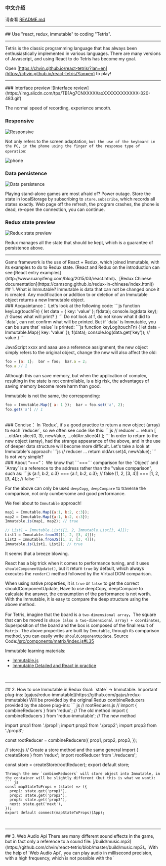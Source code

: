 ### 中文介绍
请查看 [README.md](https://github.com/chvin/react-tetris/blob/master/README.md)
<hr />
## Use "react, redux, immutable" to coding "Tetris".
<hr />
Tetris is the classic programming language that has always been enthusiastically implemented in various languages. There are many versions of Javascript, and using React to do Tetris has become my goal.

Open [https://chvin.github.io/react-tetris/?lan=en](https://chvin.github.io/react-tetris/?lan=en) to play!

<hr />
### Interface preview
![Interface review](https://img.alicdn.com/tps/TB1Ag7CNXXXXXaoXXXXXXXXXXXX-320-483.gif)

The normal speed of recording, experience smooth.
<br />
### Responsive
![Responsive](https://img.alicdn.com/tps/TB1AdjZNXXXXXcCapXXXXXXXXXX-480-343.gif)

Not only refers to the screen adaptation, `but the use of the keyboard in the PC, in the phone using the finger of the response type of operation`:

![phone](https://img.alicdn.com/tps/TB1kvJyOVXXXXbhaFXXXXXXXXXX-320-555.gif)
<br />
### Data persistence
![Data persistence](https://img.alicdn.com/tps/TB1EY7cNXXXXXXraXXXXXXXXXXX-320-399.gif)

Playing stand-alone games are most afraid of? Power outage. Store the state in localStorage by subscribing to `store.subscribe`, which records all states exactly. Web page off the refresh, the program crashes, the phone is dead, re-open the connection, you can continue.
<br />
### Redux state preview
![Redux state preview](https://img.alicdn.com/tps/TB1hGQqNXXXXXX3XFXXXXXXXXXX-640-381.gif)

Redux manages all the state that should be kept, which is a guarantee of persistence above.
<br />
<hr />
Game framework is the use of React + Redux, which joined Immutable, with its examples to do to Redux state. (React and Redux on the introduction can see:[React entry examples](http://www.ruanyifeng.com/blog/2015/03/react.html)、[Redux Chinese documentation](https://camsong.github.io/redux-in-chinese/index.html))
<br />
## 1. What is Immutable?
Immutable is data that can not be changed once it is created. Any modification or addition to or deletion of an Immutable object returns a new Immutable object.
<br />
### Acquaintance：
Let's look at the following code:
```js
function keyLog(touchFn) {
  let data = { key: 'value' };
  f(data);
  console.log(data.key); // Guess what will print?
}
```
Do not look at f, do not know what it did to `data`, can not confirm what will be printed. But if `data` is Immutable, you can be sure that` value` is printed:
```js
function keyLog(touchFn) {
  let data = Immutable.Map({ key: 'value' });
  f(data);
  console.log(data.get('key'));  // value
}
```

JavaScript xxxx and aaaa use a reference assignment, the new object simply refers to the original object, change the new will also affect the old:
```js
foo = {a: 1};  bar = foo;  bar.a = 2;
foo.a // 2
```
Although this can save memory, but when the application of complex, resulting in the state is not controllable, is a big risk, the advantages of saving memory become more harm than good.

Immutable is not the same, the corresponding:
```js
foo = Immutable.Map({ a: 1 });  bar = foo.set('a', 2);
foo.get('a') // 1
```
<br />
### Concise：
In `Redux`, it's a good practice to return a new object (array) to each `reducer`, so we often see code like this:
```js
// reducer
...
return [
   ...oldArr.slice(0, 3),
   newValue,
   ...oldArr.slice(4)
];
```
In order to return to the new object (array), had the strange appearance of the above, and in the use of deeper data structure will become more difficult.
Let's take a look at Immutable's approach:
```js
// reducer
...
return oldArr.set(4, newValue);
```
Is not very simple?
<br />
### About “===”：
We know that ```===``` comparison for the `Object` and `Array` is a reference to the address rather than the "value comparison", such as:
```js
{a:1, b:2, c:3} === {a:1, b:2, c:3}; // false
[1, 2, [3, 4]] === [1, 2, [3, 4]]; // false
```

For the above can only be used `deepCopy`, `deepCompare` to traverse the comparison, not only cumbersome and good performance.

We feel about to `Immutable` approach!
```js
map1 = Immutable.Map({a:1, b:2, c:3});
map2 = Immutable.Map({a:1, b:2, c:3});
Immutable.is(map1, map2); // true

// List1 = Immutable.List([1, 2, Immutable.List[3, 4]]);
List1 = Immutable.fromJS([1, 2, [3, 4]]);
List2 = Immutable.fromJS([1, 2, [3, 4]]);
Immutable.is(List1, List2); // true
```
It seems that a breeze blowing.

React has a big trick when it comes to performance tuning, and it uses `shouldComponentUpdate()`, but it return `true` by default, which always executes the `render()` method followed by the Virtual DOM comparison.

When using native properties, it is `true` or `false` to get the correct shouldComponentUpdate, Have to use deepCopy, deepCompare to calculate the answer, the consumption of the performance is not worth. With the Immutable, it is easy to compare the deep structure using the above method.

For Tetris, imagine that the board is a `two-dimensional array`，The square that can be moved is `shape (also a two-dimensional array) + coordinates`, Superposition of the board and the box is composed of the final result of `Matrix`. The above properties are built by `Immutable`, through its comparison method, you can easily write `shouldComponentUpdate`. Source Code:[/src/components/matrix/index.js#L35](https://github.com/chvin/react-tetris/blob/master/src/components/matrix/index.js#L35)

Immutable learning materials:
* [Immutable.js](http://facebook.github.io/immutable-js/)
* [Immutable Detailed and React in practice](https://github.com/camsong/blog/issues/3)

<br />
<hr />
## 2. How to use Immutable in Redux
Goal: `state` -> Immutable.
Important plug-ins: [gajus/redux-immutable](https://github.com/gajus/redux-immutable)
Will be provided by the original Redux combineReducers provided by the above plug-ins:
``` js
// rootReduers.js
// import { combineReducers } from 'redux'; // The old method
import { combineReducers } from 'redux-immutable'; // The new method

import prop1 from './prop1';
import prop2 from './prop2';
import prop3 from './prop3';

const rootReducer = combineReducers({
  prop1, prop2, prop3,
});


// store.js
// Create a store method and the same general
import { createStore } from 'redux';
import rootReducer from './reducers';

const store = createStore(rootReducer);
export default store;
```
Through the new `combineReducers` will store object into Immutable, in the container will be slightly different (but this is what we want):
``` js
const mapStateToProps = (state) => ({
  prop1: state.get('prop1'),
  prop2: state.get('prop2'),
  prop3: state.get('prop3'),
  next: state.get('next'),
});
export default connect(mapStateToProps)(App);
```

<br />
<hr />
## 3. Web Audio Api
There are many different sound effects in the game, but in fact only a reference to a sound file: [/build/music.mp3](https://github.com/chvin/react-tetris/blob/master/build/music.mp3)。With the help of `Web Audio Api`, you can play audio in millisecond precision, with a high frequency, which is not possible with the `<audio>` tag. Press the arrow keys to move the box while the game is in progress, you can hear high-frequency sound.

![Web audio advanced](https://img.alicdn.com/tps/TB1fYgzNXXXXXXnXpXXXXXXXXXX-633-358.png)

`WAA` is a new set of relatively independent interface system, the audio file has a higher processing power and more professional built-in audio effects, is the W3C recommended interface, can deal with professional "sound speed, volume, environment, sound visualization, High-frequency, sound to "and other needs, the following figure describes the use of WAA process.

![Process](https://img.alicdn.com/tps/TB1nBf1NXXXXXagapXXXXXXXXXX-520-371.png)

Where Source represents an audio source, Destination represents the final output, and multiple Source compose the Destination.
Source Code:[/src/unit/music.js](https://github.com/chvin/react-tetris/blob/master/src/unit/music.js) To achieve ajax loading mp3, and to WAA, control the playback process.

`WAA` support in the latest 2 versions of each browser([CanIUse](http://caniuse.com/#search=webaudio))

![browser compatibility](https://img.alicdn.com/tps/TB15z4VOVXXXXahaXXXXXXXXXXX-679-133.png)

IE camp can be seen with most of the Andrews machine can not be used, the other ok.

Web Audio Api learning materials:
* [Web audio concepts and usage| MDN](https://developer.mozilla.org/en-US/docs/Web/API/Web_Audio_API)
* [Getting Started with Web Audio API](http://www.html5rocks.com/en/tutorials/webaudio/intro/)

<br />
<hr />
## 4. Game on the experience of optimization
* Experience:
	* Press the arrow keys to move the level of vertical and horizontal movement of the trigger frequency is different, the game can define the trigger frequency, instead of the original event frequency, the source code:[/src/unit/event.js](https://github.com/chvin/react-tetris/blob/master/src/unit/event.js) ;
	* Left and right to move the delay can drop the speed, but when moving in the wall smaller delay; in the speed of 6 through the delay will ensure a complete horizontal movement in a row;
	* The `touchstart` and `mousedown` events are also registered for the button for responsive games. When `touchstart` occurs, `mousedown` is not triggered, and when `mousedown` occurs, the `mouseup` simulator `mouseup` will also be listened to as `mouseup`, since the mouse-removed event element can not fire. Source Code:[/src/components/keyboard/index.js](https://github.com/chvin/react-tetris/blob/master/src/components/keyboard/index.js);
	* The `visibilitychange` event, when the page is hidden\switch, the game will not proceed, switch back will continue, the `focus` state has also been written into the Redux. So when playing with the phone to `call`, the progress of the game will be saved; PC open the game do not hear any other gameover, which is a bit like `ios` application switch;
	* In the game `any` time to refresh the page, (such as the elimination of the box, the end of the game) can restore the current state;
	* The only game used in the picture is ![image](https://img.alicdn.com/tps/TB1qq7kNXXXXXacXFXXXXXXXXXX-400-186.png), the other is CSS;
	* Game compatible with Chrome, Firefox, IE9 +, Edge, etc .;
* Rules：
	* You can specify the initial board (ten levels) and speed (six levels) when the game does not start;
	* 100 points for 1 line, 300 points for 2 lines, 700 points for 3 lines, 1500 points for 4 lines;
	* The drop speed of the box increases with the number of rows eliminated (one level for every 20 lines);

<br />
<hr />
## 5. Experience in Development
* For all `component` are written `shouldComponentUpdate`, on the phone's performance is relatively significant improvement. Large and medium-sized applications in the face of performance problems, write `shouldComponentUpdate` will help you.
* `Stateless Functional Components`([Stateless Functional Components](https://medium.com/@joshblack/stateless-components-in-react-0-14-f9798f8b992d#.xjqnbfx4e)) is no lifecycle. And because the above factors, all components need to life cycle shouldComponentUpdate, so no stateless components.
* In the `webpack.config.js` devServer attribute to write `host: '0.0.0.0'`, can be used in the development of ip visit, not limited to localhost;
* Redux in the `store` not only connect to the method passed to `container`, you can jump out of the component, in other documents out to do flow control (dispatch), the source code:[/src/control/states.js](https://github.com/chvin/react-tetris/blob/master/src/control/states.js)；
* React + Redux do with the persistence is very convenient, as long as the redux state of storage, reduers do read in each of the initialization time.
* By configuring `.eslintrc.js` and `webpack.config.js`, the `ESLint` test is integrated in the project. Using ESLint allows coding to be written to specifications, effectively controlling code quality. Code that does not conform to the specifications can be found through the IDE and the console at development time (or build time). reference:[Airbnb React/JSX Style Guide](https://github.com/airbnb/javascript/tree/master/react)；

<br />
<hr />
## 6. Summary
* As a React hand application, in the realization of the process found a small "box" or a lot of details can be optimized and polished, this time is a test of a front-end engineers and the skill of the time carefully.
* Optimization of the direction of both React itself, such as what state is stored by the Redux, which states to the state of the component like; and out of the framework of the product can have a lot of features to play, in order to meet your needs, these will be natural propulsion technology development of.
* An application from scratch, the function slowly accumulate bit by bit, it will build into a high-rise, do not fear it difficult to have the idea to knock on it. ^_^

<br />
<hr />
## 7. Development
### Install
```
npm install
```
### Run
```
npm start
```
open [http://0.0.0.0:8080/](http://0.0.0.0:8080/)
### multi-language
In the [i18n.json](https://github.com/chvin/react-tetris/blob/master/i18n.json) configuration in the multi-language environment, the use of "lan" parameter matching language such as: `https://chvin.github.io/react-tetris/?lan=en`
### Build
* Mac:
```
npm run build
```
* Windows:
```
npm run windowsBuild
```

Build the results in the build folder.


